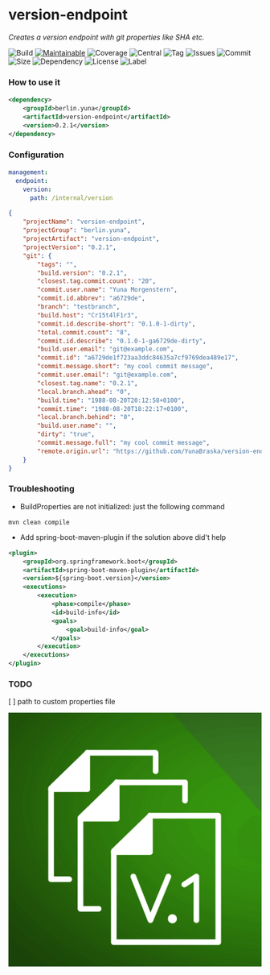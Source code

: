 # version-endpoint
*Creates a version endpoint with git properties like SHA etc.*

![Build][Build-shield] 
[![Maintainable][Maintainable-image]][Maintainable-Url]
![Coverage][Coverage-shield]
![Central][Central-shield] 
![Tag][Tag-shield]
![Issues][Issues-shield] 
![Commit][Commit-shield] 
![Size][Size-shield] 
![Dependency][Dependency-shield]
![License][License-shield]
![Label][Label-shield]

[License-Url]: https://www.apache.org/licenses/LICENSE-2.0
[Build-Status-Url]: https://travis-ci.org/YunaBraska/version-endpoint
[Build-Status-Image]: https://travis-ci.org/YunaBraska/version-endpoint.svg?branch=master
[Coverage-Url]: https://codecov.io/gh/YunaBraska/version-endpoint?branch=master
[Coverage-image]: https://img.shields.io/codecov/c/github/YunaBraska/config-metadata-generator?style=flat-square
[Maintainable-Url]: https://codeclimate.com/github/YunaBraska/config-metadata-generator/maintainability
[Maintainable-image]: https://img.shields.io/codeclimate/maintainability/YunaBraska/config-metadata-generator?style=flat-square
[Javadoc-url]: http://javadoc.io/doc/berlin.yuna/version-endpoint
[Javadoc-image]: http://javadoc.io/badge/berlin.yuna/version-endpoint.svg
[Gitter-Url]: https://gitter.im/nats-streaming-server-embedded/Lobby
[Gitter-image]: https://img.shields.io/badge/gitter-join%20chat%20%E2%86%92-brightgreen.svg

[Dependency-shield]: https://img.shields.io/librariesio/github/YunaBraska/version-endpoint?style=flat-square
[Tag-shield]: https://img.shields.io/github/v/tag/YunaBraska/version-endpoint?style=flat-square
[Central-shield]: https://img.shields.io/maven-central/v/berlin.yuna/version-endpoint?style=flat-square
[Size-shield]: https://img.shields.io/github/repo-size/YunaBraska/version-endpoint?style=flat-square
[Issues-shield]: https://img.shields.io/github/issues/YunaBraska/version-endpoint?style=flat-square
[License-shield]: https://img.shields.io/github/license/YunaBraska/version-endpoint?style=flat-square
[Commit-shield]: https://img.shields.io/github/last-commit/YunaBraska/version-endpoint?style=flat-square
[Label-shield]: https://img.shields.io/badge/Yuna-QueenInside-blueviolet?style=flat-square
[Build-shield]: https://img.shields.io/travis/YunaBraska/version-endpoint/master?style=flat-square
[Coverage-shield]: https://img.shields.io/codecov/c/github/YunaBraska/version-endpoint?style=flat-square

### How to use it
```xml
<dependency>
    <groupId>berlin.yuna</groupId>
    <artifactId>version-endpoint</artifactId>
    <version>0.2.1</version>
</dependency>
```

### Configuration
```yaml
management:
  endpoint:
    version:
      path: /internal/version
```

```json
{
    "projectName": "version-endpoint",
    "projectGroup": "berlin.yuna",
    "projectArtifact": "version-endpoint",
    "projectVersion": "0.2.1",
    "git": {
        "tags": "",
        "build.version": "0.2.1",
        "closest.tag.commit.count": "20",
        "commit.user.name": "Yuna Morgenstern",
        "commit.id.abbrev": "a6729de",
        "branch": "testbranch",
        "build.host": "Cr15t4lF1r3",
        "commit.id.describe-short": "0.1.0-1-dirty",
        "total.commit.count": "8",
        "commit.id.describe": "0.1.0-1-ga6729de-dirty",
        "build.user.email": "git@example.com",
        "commit.id": "a6729de1f723aa3ddc84635a7cf9769dea489e17",
        "commit.message.short": "my cool commit message",
        "commit.user.email": "git@example.com",
        "closest.tag.name": "0.2.1",
        "local.branch.ahead": "0",
        "build.time": "1988-08-20T20:12:58+0100",
        "commit.time": "1988-08-20T18:22:17+0100",
        "local.branch.behind": "0",
        "build.user.name": "",
        "dirty": "true",
        "commit.message.full": "my cool commit message",
        "remote.origin.url": "https://github.com/YunaBraska/version-endpoint.git"
    }
}
```

### Troubleshooting
* BuildProperties are not initialized: just the following command 
```shell script
mvn clean compile
```

* Add spring-boot-maven-plugin if the solution above did't help 
```xml
<plugin>
    <groupId>org.springframework.boot</groupId>
    <artifactId>spring-boot-maven-plugin</artifactId>
    <version>${spring-boot.version}</version>
    <executions>
        <execution>
            <phase>compile</phase>
            <id>build-info</id>
            <goals>
                <goal>build-info</goal>
            </goals>
        </execution>
    </executions>
</plugin>                
```

### TODO
[ ] path to custom properties file

![logo](logo.png "logo")